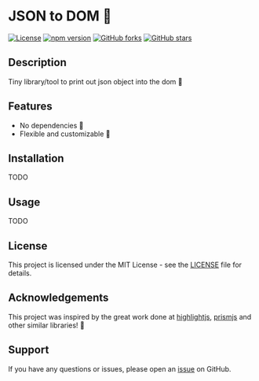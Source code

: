 # JSON to DOM 🥳

[![License](https://img.shields.io/badge/License-MIT-blue.svg)](LICENSE)
[![npm version](https://badge.fury.io/js/your-package-name.svg)](https://badge.fury.io/js/your-package-name)
[![GitHub forks](https://img.shields.io/github/forks/robinjac/JSONToDOM)](https://github.com/yourusername/yourrepository/network)
[![GitHub stars](https://img.shields.io/github/stars/robinjac/JSONToDOM)](https://github.com/yourusername/yourrepository/stargazers)


## Description

 Tiny library/tool to print out json object into the dom 🤘

## Features

- No dependencies 🥹
- Flexible and customizable 💪

## Installation

TODO

## Usage

TODO

## License

This project is licensed under the MIT License - see the [LICENSE](LICENSE) file for details.

## Acknowledgements

This project was inspired by the great work done at [highlightjs](https://github.com/highlightjs/highlight.js), [prismjs](https://github.com/PrismJS/prism) and other similar libraries! 🍻

## Support

If you have any questions or issues, please open an [issue](https://github.com/robinjac/JSONToDOM/issues) on GitHub.

